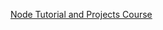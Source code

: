 

[Node Tutorial and Projects Course](https://www.udemy.com/course/nodejs-tutorial-and-projects-course/?referralCode=E94792BEAE9ADD204BC7)

